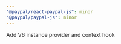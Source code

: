 ```yaml
---
"@paypal/react-paypal-js": minor
"@paypal/paypal-js": minor
---
```


Add V6 instance provider and context hook
